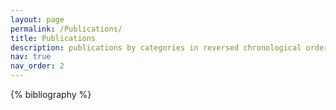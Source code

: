 ```yaml
---
layout: page
permalink: /Publications/
title: Publications
description: publications by categories in reversed chronological order. generated by jekyll-scholar.
nav: true
nav_order: 2
---
```


<!-- _pages/publications.md -->

<!-- Bibsearch Feature -->

<div class="publications">

{% bibliography %}

</div>
